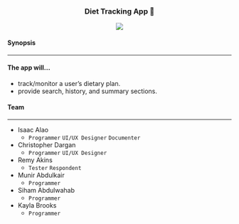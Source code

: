 <h3>
	<p align="center"> Diet Tracking App 🍇</p>
	<p align="center">
	<img src="https://img.shields.io/badge/READ-✔-green">
	</p>
</h3>

#### Synopsis

___

#### The app will...

* track/monitor a user’s dietary plan.
* provide search, history, and summary sections.

#### Team

___

* Isaac Alao
    * `Programmer` `UI/UX Designer` `Documenter`
* Christopher Dargan
    * `Programmer` `UI/UX Designer`
* Remy Akins
    * `Tester` `Respondent`
* Munir Abdulkair
    * `Programmer`
* Siham Abdulwahab
    * `Programmer`
* Kayla Brooks
    * `Programmer`
